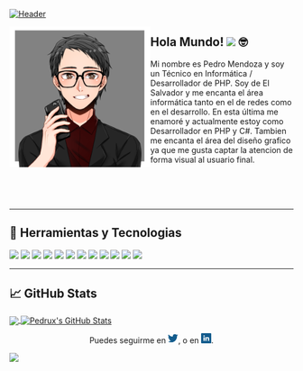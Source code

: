 [![Header](https://raw.githubusercontent.com/PedruxMendoza/PedruxMendoza/master/Banner.gif "Header")]()

<p>
  <img width="250" align="left" src="https://raw.githubusercontent.com/PedruxMendoza/PedruxMendoza/master/picrew.png">
</p>

## Hola Mundo! <img src="https://raw.githubusercontent.com/MartinHeinz/MartinHeinz/master/wave.gif" width="25px"> :nerd_face:

Mi nombre es Pedro Mendoza y soy un Técnico en Informática / Desarrollador de PHP. Soy de El Salvador y me encanta el área informática tanto en el de redes como en el desarrollo. En esta última me enamoré y actualmente estoy como Desarrollador en PHP y C#. Tambien me encanta el área del diseño grafico ya que me gusta captar la atencion de forma visual al usuario final.

<br><br><br>

---

## 🔧 Herramientas y Tecnologias

![](https://img.shields.io/badge/S.O.-Windows-informational?style=flat&logo=windows&logoColor=white&color=135c8d)
![](https://img.shields.io/badge/IDE-Visual_Code-informational?style=flat&logo=visual-studio-code&logoColor=white&color=135c8d)
![](https://img.shields.io/badge/IDE-Visual_Studio-informational?style=flat&logo=visual-studio&logoColor=white&color=135c8d)
![](https://img.shields.io/badge/Editor-Sublime_Text-informational?style=flat&logo=sublime-text&logoColor=white&color=135c8d)
![](https://img.shields.io/badge/Código-PHP-informational?style=flat&logo=php&logoColor=white&color=135c8d)
![](https://img.shields.io/badge/Código-C_Sharp-informational?style=flat&logo=c-sharp&logoColor=white&color=135c8d)
![](https://img.shields.io/badge/Código-JavaScript-informational?style=flat&logo=javascript&logoColor=white&color=135c8d)
![](https://img.shields.io/badge/Herramienta-MySQL-informational?style=flat&logo=mysql&logoColor=white&color=135c8d)
![](https://img.shields.io/badge/Herramienta-SQL_Server-informational?style=flat&logo=microsoft-sql-server&logoColor=white&color=135c8d)
![](https://img.shields.io/badge/Tecnología-Laravel-informational?style=flat&logo=laravel&logoColor=white&color=135c8d)
![](https://img.shields.io/badge/Tecnología-CodeIgniter-informational?style=flat&logo=codeigniter&logoColor=white&color=135c8d)
![](https://img.shields.io/badge/Tecnología-Bootstrap-informational?style=flat&logo=bootstrap&logoColor=white&color=135c8d)

---

## 📈 GitHub Stats
<a href="https://github.com/PedruxMendoza">
  <img align="center" src="https://github-readme-stats.vercel.app/api/top-langs/?username=PedruxMendoza&hide=html&title_color=ffffff&text_color=c9cacc&icon_color=135c8d&bg_color=0D1117&hide_border=true" />
</a>
<a href="https://github.com/PedruxMendoza">
  <img align="center" src="https://github-readme-stats.vercel.app/api?username=PedruxMendoza&show_icons=true&line_height=27&count_private=true&title_color=ffffff&text_color=c9cacc&icon_color=135c8d&bg_color=0D1117&hide_border=true" alt="Pedrux's GitHub Stats" />
</a>
<br> 

<p align="center">
  Puedes seguirme en <a href="https://www.twitter.com/PedruxMendoza"><img width="18" src="https://raw.githubusercontent.com/PedruxMendoza/PedruxMendoza/master/twitter.png"></a>, o en <a href="https://www.linkedin.com/in/pedro-mendoza-ba275469/"/><img width="18" src="https://raw.githubusercontent.com/PedruxMendoza/PedruxMendoza/master/linkedin.png"></a>.
</p>

![](https://komarev.com/ghpvc/?username=PedruxMendoza&color=135c8d)

<!--
**PedruxMendoza/PedruxMendoza** is a ✨ _special_ ✨ repository because its `README.md` (this file) appears on your GitHub profile.

Here are some ideas to get you started:

- 🔭 I’m currently working on ...
- 🌱 I’m currently learning ...
- 👯 I’m looking to collaborate on ...
- 🤔 I’m looking for help with ...
- 💬 Ask me about ...
- 📫 How to reach me: ...
- 😄 Pronouns: ...
- ⚡ Fun fact: ...
-->
